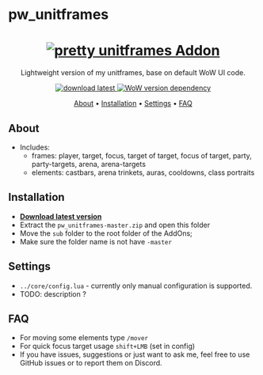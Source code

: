 # pw_unitframes
<h1 align="center">
  <a href="https://github.com/s0h2x/pw_unitframes"><img src="https://user-images.githubusercontent.com/33549022/177565494-d051815a-db4b-4748-b82e-39eb529365dc.png" alt="pretty unitframes Addon"></a>
</h1>
<p align="center">Lightweight version of my unitframes, base on default WoW UI code.</p>
<p align="center">
    <!--<a href="https://github.com/s0h2x/pw_unitframes/releases/latest">
    <a href="https://github.com/s0h2x/pw_unitframes/archive/refs/heads/master.zip">
    <img src="https://img.shields.io/github/downloads/s0h2x/pw_unitframes/total?label=Download%40latest&style=flat-square&logo=github&logoColor=white"
         alt="Latest">
   <a href="https://github.com/s0h2x/pw_unitframes/releases">
    <img src="https://img.shields.io/github/v/release/s0h2x/pw_unitframes?include_prereleases&style=flat-square&logo=github&logoColor=white"
         alt="Release">-->
    <a href="https://github.com/s0h2x/pw_unitframes/archive/refs/heads/master.zip">
    <img src="https://img.shields.io/badge/download-latest-red?style=flat-square"
         alt="download latest">
    <a href="https://wowwiki-archive.fandom.com/wiki/Patch_3.3.5">
    <img src="https://img.shields.io/badge/WoWPatch-3.3.5-blue?style=flat-square"
         alt="WoW version dependency">
</p>

<p align="center">
  <a href="#about">About</a> •
  <a href="#installation">Installation</a> •
  <a href="#settings">Settings</a> •
  <a href="#faq">FAQ</a>
</p>

## About
- Includes:
    - frames: player, target, focus, target of target, focus of target, party, party-targets, arena, arena-targets
    - elements: castbars, arena trinkets, auras, cooldowns, class portraits
## Installation
- **[Download latest version](https://github.com/s0h2x/pw_unitframes/archive/refs/heads/master.zip)**
- Extract the `pw_unitframes-master.zip` and open this folder
- Move the `sub` folder to the root folder of the AddOns;
- Make sure the folder name is not have `-master`
## Settings
- `../core/config.lua` - currently only manual configuration is supported.
- TODO: description ?
## FAQ
- For moving some elements type `/mover`
- For quick focus target usage `shift+LMB` (set in config)
- If you have issues, suggestions or just want to ask me, feel free to use GitHub issues or to report them on Discord.
